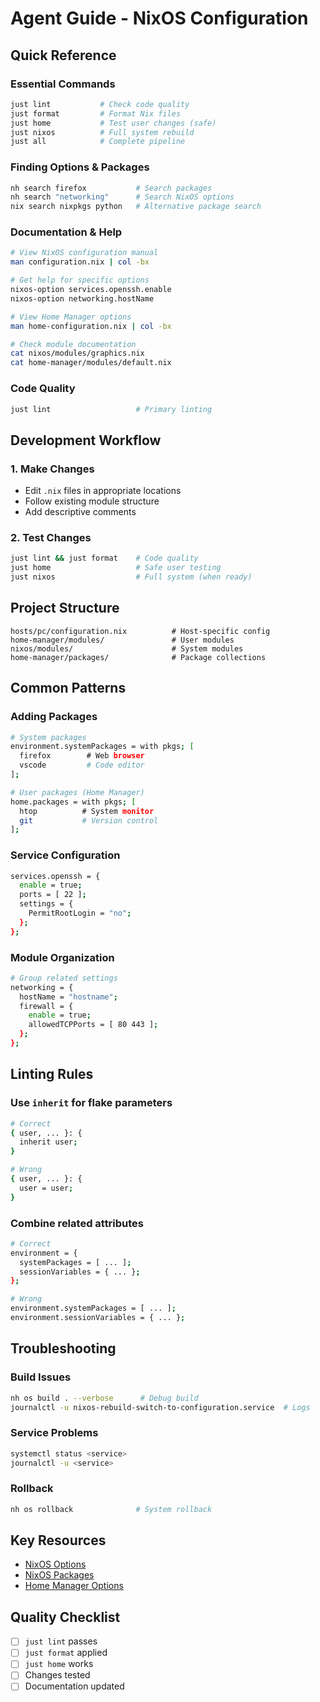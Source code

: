 # Agent Guide - NixOS Configuration

## Quick Reference

### Essential Commands
```bash
just lint           # Check code quality
just format         # Format Nix files
just home           # Test user changes (safe)
just nixos          # Full system rebuild
just all            # Complete pipeline
```

### Finding Options & Packages
```bash
nh search firefox           # Search packages
nh search "networking"      # Search NixOS options
nix search nixpkgs python   # Alternative package search
```

### Documentation & Help
```bash
# View NixOS configuration manual
man configuration.nix | col -bx

# Get help for specific options
nixos-option services.openssh.enable
nixos-option networking.hostName

# View Home Manager options
man home-configuration.nix | col -bx

# Check module documentation
cat nixos/modules/graphics.nix
cat home-manager/modules/default.nix
```

### Code Quality
```bash
just lint                   # Primary linting
```

## Development Workflow

### 1. Make Changes
- Edit `.nix` files in appropriate locations
- Follow existing module structure
- Add descriptive comments

### 2. Test Changes
```bash
just lint && just format    # Code quality
just home                   # Safe user testing
just nixos                  # Full system (when ready)
```

## Project Structure

```
hosts/pc/configuration.nix          # Host-specific config
home-manager/modules/               # User modules
nixos/modules/                      # System modules
home-manager/packages/              # Package collections
```

## Common Patterns

### Adding Packages
```bash
# System packages
environment.systemPackages = with pkgs; [
  firefox        # Web browser
  vscode         # Code editor
];

# User packages (Home Manager)
home.packages = with pkgs; [
  htop          # System monitor
  git           # Version control
];
```

### Service Configuration
```bash
services.openssh = {
  enable = true;
  ports = [ 22 ];
  settings = {
    PermitRootLogin = "no";
  };
};
```

### Module Organization
```bash
# Group related settings
networking = {
  hostName = "hostname";
  firewall = {
    enable = true;
    allowedTCPPorts = [ 80 443 ];
  };
};
```

## Linting Rules

### Use `inherit` for flake parameters
```bash
# Correct
{ user, ... }: {
  inherit user;
}

# Wrong
{ user, ... }: {
  user = user;
}
```

### Combine related attributes
```bash
# Correct
environment = {
  systemPackages = [ ... ];
  sessionVariables = { ... };
};

# Wrong
environment.systemPackages = [ ... ];
environment.sessionVariables = { ... };
```

## Troubleshooting

### Build Issues
```bash
nh os build . --verbose      # Debug build
journalctl -u nixos-rebuild-switch-to-configuration.service  # Logs
```

### Service Problems
```bash
systemctl status <service>
journalctl -u <service>
```

### Rollback
```bash
nh os rollback              # System rollback
```

## Key Resources

- [NixOS Options](https://search.nixos.org/options)
- [NixOS Packages](https://search.nixos.org/packages)
- [Home Manager Options](https://nix-community.github.io/home-manager/options.html)

## Quality Checklist

- [ ] `just lint` passes
- [ ] `just format` applied
- [ ] `just home` works
- [ ] Changes tested
- [ ] Documentation updated